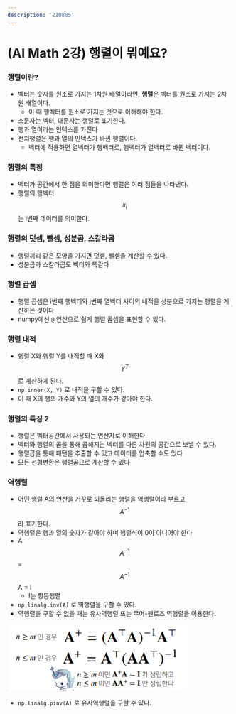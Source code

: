```yaml
---
description: '210805'
---
```


# \(AI Math 2강\) 행렬이 뭐예요?

### 행렬이란?

* 벡터는 숫자를 원소로 가지는 1차원 배열이라면, **행렬**은 벡터를 원소로 가지는 2차원 배열이다.
  * 이 때 행벡터를 원소로 가지는 것으로 이해해야 한다.
* 소문자는 벡터, 대문자는 행렬로 표기한다.
* 행과 열이라는 인덱스를 가진다
* 전치행렬은 행과 열의 인덱스가 바뀐 행렬이다.
  * 벡터에 적용하면 열벡터가 행벡터로, 행벡터가 열벡터로 바뀐 벡터이다.



### 행렬의 특징

* 벡터가 공간에서 한 점을 의미한다면 행렬은 여러 점들을 나타낸다.
* 행렬의 행벡터 $$ x_i $$는 i번째 데이터를 의미한다.



### 행렬의 덧셈, 뺄셈, 성분곱, 스칼라곱

* 행렬끼리 같은 모양을 가지면 덧셈, 뺄셈을 계산할 수 있다.
* 성분곱과 스칼라곱도 벡터와 똑같다



### 행렬 곱셈

* 행렬 곱셈은 i번째 행벡터와 j번째 열벡터 사이의 내적을 성분으로 가지는 행렬을 계산하는 것이다
* numpy에선 `@` 연산으로 쉽게 행렬 곱셈을 표현할 수 있다.



### 행렬 내적

* 행렬 X와 행렬 Y를 내적할 때 X와 $$ Y^T $$로 계산하게 된다.
* `np.inner(X, Y)` 로 내적을 구할 수 있다.
* 이 때 X의 행의 개수와 Y의 열의 개수가 같아야 한다.



### 행렬의 특징 2

* 행렬은 벡터공간에서 사용되는 연산자로 이해한다.
* 벡터와 행렬의 곱을 통해 곱해지는 벡터를 다른 차원의 공간으로 보낼 수 있다.
* 행렬곱을 통해 패턴을 추출할 수 있고 데이터를 압축할 수도 있다
* 모든 선형변환은 행렬곱으로 계산할 수 있다



### 역행렬

* 어떤 행렬 A의 연산을 거꾸로 되돌리는 행렬을 역행렬이라 부르고 $$ A^{-1} $$라 표기한다.
* 역행렬은 행과 열의 숫자가 같아야 하며 행렬식이 0이 아니어야 한다
* A$$ A^{-1} $$ = $$ A^{-1} $$A = I
  * I는 항등행렬
* `np.linalg.inv(A)` 로 역행렬을 구할 수 있다.
* 역행렬을 구할 수 없을 때는 유사역행렬 또는 무어-펜로즈 역행렬을 이용한다.

![](../../../../.gitbook/assets/image%20%28766%29.png)

* `np.linalg.pinv(A)` 로 유사역행렬을 구할 수 있다.



